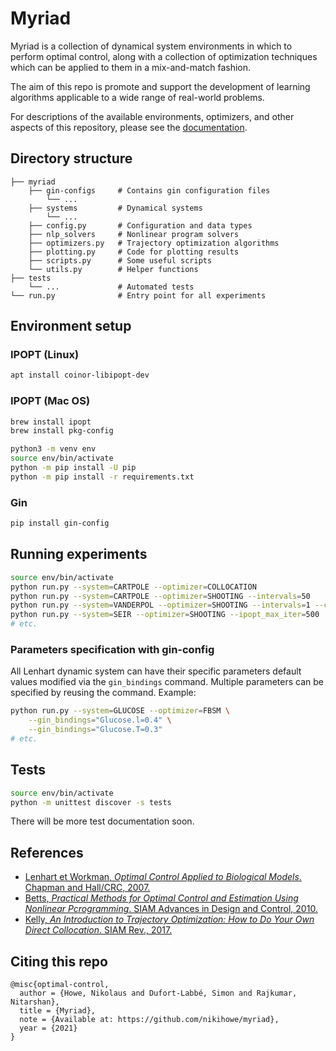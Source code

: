 # Myriad

Myriad is a collection of dynamical system environments in which to perform optimal control,
along with a collection of optimization techniques which can be applied to them in
a mix-and-match fashion.

The aim of this repo is promote and support the development of learning algorithms applicable to a wide
range of real-world problems.

For descriptions of the available environments, optimizers, and other
aspects of this repository, please see the [documentation](https://nikihowe.github.io/optimal-control/html/myriad/index.html).

## Directory structure
```
├── myriad
    ├── gin-configs     # Contains gin configuration files
        └── ...
    ├── systems         # Dynamical systems
        └── ...
    ├── config.py       # Configuration and data types
    ├── nlp_solvers     # Nonlinear program solvers
    ├── optimizers.py   # Trajectory optimization algorithms
    ├── plotting.py     # Code for plotting results
    ├── scripts.py      # Some useful scripts
    └── utils.py        # Helper functions
├── tests
    └── ...             # Automated tests
└── run.py              # Entry point for all experiments
```

## Environment setup
### IPOPT (Linux)
```bash
apt install coinor-libipopt-dev
```

### IPOPT (Mac OS)
```bash
brew install ipopt
brew install pkg-config
```

```bash
python3 -m venv env
source env/bin/activate
python -m pip install -U pip
python -m pip install -r requirements.txt
```

### Gin

```bash
pip install gin-config
```

## Running experiments
```bash
source env/bin/activate
python run.py --system=CARTPOLE --optimizer=COLLOCATION
python run.py --system=CARTPOLE --optimizer=SHOOTING --intervals=50
python run.py --system=VANDERPOL --optimizer=SHOOTING --intervals=1 --controls_per_interval=50
python run.py --system=SEIR --optimizer=SHOOTING --ipopt_max_iter=500
# etc.
```

### Parameters specification with gin-config
All Lenhart dynamic system can have their specific parameters default values modified via the `gin_bindings` command.
Multiple parameters can be specified by reusing the command. Example:
```bash
python run.py --system=GLUCOSE --optimizer=FBSM \
    --gin_bindings="Glucose.l=0.4" \
    --gin_bindings="Glucose.T=0.3" 
# etc.
```

## Tests
```bash
source env/bin/activate
python -m unittest discover -s tests
```
There will be more test documentation soon.

## References
- [Lenhart et Workman, *Optimal Control Applied to Biological Models*. Chapman and Hall/CRC, 2007.](https://www.taylorfrancis.com/books/9780429138058)
- [Betts, *Practical Methods for Optimal Control and Estimation Using Nonlinear Pcrogramming*. SIAM Advances in Design and Control, 2010.](https://epubs.siam.org/doi/book/10.1137/1.9780898718577)
- [Kelly, *An Introduction to Trajectory Optimization: How to Do Your Own Direct Collocation*. SIAM Rev., 2017.](https://www.semanticscholar.org/paper/An-Introduction-to-Trajectory-Optimization%3A-How-to-Kelly/ba1f38d6bbbf7227cda93f3915bc3fa7fc37b58e)
## Citing this repo

```
@misc{optimal-control,
  author = {Howe, Nikolaus and Dufort-Labbé, Simon and Rajkumar, Nitarshan},
  title = {Myriad},
  note = {Available at: https://github.com/nikihowe/myriad},
  year = {2021}
}
```
